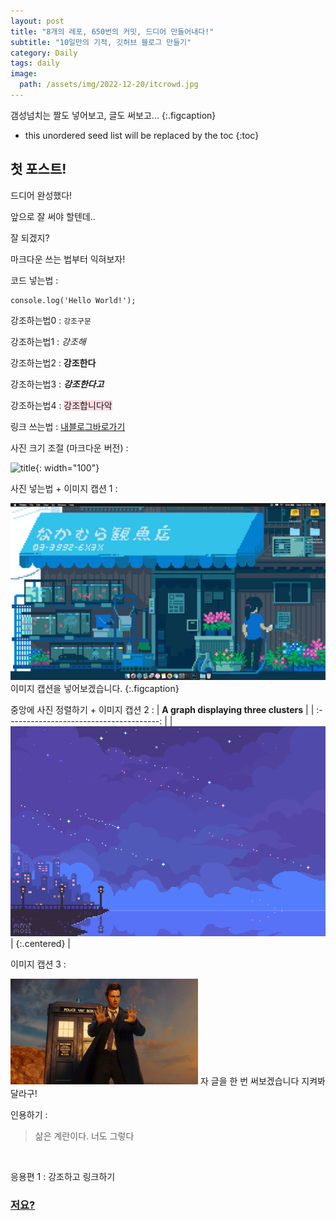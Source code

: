 ```yaml
---
layout: post
title: "8개의 레포, 650번의 커밋, 드디어 만들어내다!"
subtitle: "10일만의 기적, 깃허브 블로그 만들기"
category: Daily
tags: daily
image:
  path: /assets/img/2022-12-20/itcrowd.jpg
---
```


갬성넘치는 짤도 넣어보고, 글도 써보고...
{:.figcaption}

<!--more-->

* this unordered seed list will be replaced by the toc
{:toc}

## 첫 포스트!

드디어 완성했다!

앞으로 잘 써야 할텐데..

잘 되겠지?

마크다운 쓰는 법부터 익혀보자!

코드 넣는법 : 
```
console.log('Hello World!');
```

강조하는법0 : `강조구문`

강조하는법1 : *강조해*

강조하는법2 : **강조한다**

강조하는법3 : ***강조한다고***

강조하는법4 : <span style='background-color: #ffdce0' color = 'black'>강조합니다악</span>

링크 쓰는법 : [내블로그바로가기]

[내블로그바로가기]: https://lunadein2022.github.io


사진 크기 조절 (마크다운 버전) :

![title](/assets/img/2022-12-20/diary1_thrumb.gif){: width="100"}


사진 넣는법 + 이미지 캡션 1 : 

![bg3](/assets/img/2022-12-20/bg4_.gif)
이미지 캡션을 넣어보겠습니다.
{:.figcaption}


중앙에 사진 정렬하기 + 이미지 캡션 2 : 
| <b>A graph displaying three clusters</b> |
| :--------------------------------------: |
| ![good](/assets/img/2022-12-20/bg3_.gif) | {:.centered} |


이미지 캡션 3 : 

<p>
  <img src="/assets/img/2022-12-20/picture.jpg" width="300">
  자 글을 한 번 써보겠습니다 지켜봐달라구!
</p>


인용하기 :

>삶은 계란이다. 너도 그렇다

<br>


응용편 1 : 강조하고 링크하기

### [저요?]

[저요?]: https://lunadein2022.github.io/about/

